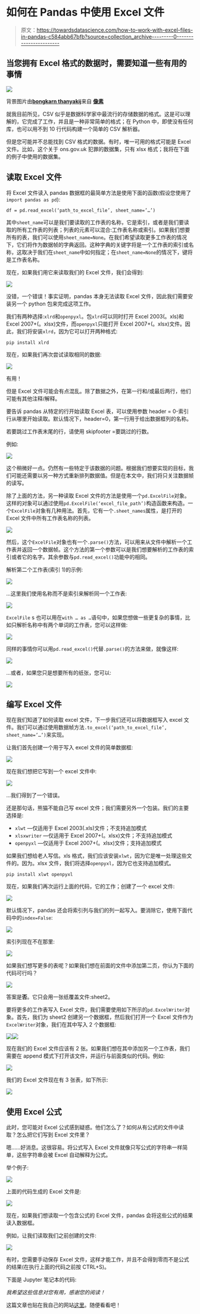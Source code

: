 # 如何在 Pandas 中使用 Excel 文件

> 原文：<https://towardsdatascience.com/how-to-work-with-excel-files-in-pandas-c584abb67bfb?source=collection_archive---------0----------------------->

## 当您拥有 Excel 格式的数据时，需要知道一些有用的事情

![](img/7ad0ad67bd13b1c892382b4aa31c8159.png)

背景图片由[**bongkarn thanyakij**](https://www.pexels.com/@bongkarn-thanyakij-683719?utm_content=attributionCopyText&utm_medium=referral&utm_source=pexels)来自 [**像素**](https://www.pexels.com/photo/macbook-pro-on-white-table-3787903/?utm_content=attributionCopyText&utm_medium=referral&utm_source=pexels)

就我目前所见，CSV 似乎是数据科学家中最流行的存储数据的格式。这是可以理解的，它完成了工作，并且是一种非常简单的格式；在 Python 中，即使没有任何库，也可以用不到 10 行代码构建一个简单的 CSV 解析器。

但是您可能并不总能找到 CSV 格式的数据。有时，唯一可用的格式可能是 Excel 文件。比如，这个关于 ons.gov.uk 犯罪的数据集，只有 xlsx 格式；我将在下面的例子中使用的数据集。

## 读取 Excel 文件

将 Excel 文件读入 pandas 数据框的最简单方法是使用下面的函数(假设您使用了`import pandas as pd`):

`df = pd.read_excel(‘path_to_excel_file’, sheet_name=’…’)`

其中`sheet_name`可以是我们要读取的工作表的名称，它是索引，或者是我们要读取的所有工作表的列表；列表的元素可以混合:工作表名称或索引。如果我们想要所有的表，我们可以使用`sheet_name=None`。在我们希望读取更多工作表的情况下，它们将作为数据帧的字典返回。这种字典的关键字将是一个工作表的索引或名称，这取决于我们在`sheet_name`中如何指定；在`sheet_name=None`的情况下，键将是工作表名称。

现在，如果我们用它来读取我们的 Excel 文件，我们会得到:

![](img/84724bd6ecc15aa317ba2be9c9733a31.png)

没错，一个错误！事实证明，pandas 本身无法读取 Excel 文件，因此我们需要安装另一个 python 包来完成这项工作。

我们有两种选择:`xlrd`和`openpyxl`。包`xlrd`可以同时打开 Excel 2003(。xls)和 Excel 2007+(。xlsx)文件，而`openpyxl`只能打开 Excel 2007+(。xlsx)文件。因此，我们将安装`xlrd`，因为它可以打开两种格式:

`pip install xlrd`

现在，如果我们再次尝试读取相同的数据:

![](img/82c5dacd3874403225584f7dd7dbc175.png)

有用！

但是 Excel 文件可能会有点混乱。除了数据之外，在第一行和/或最后两行，他们可能有其他注释/解释。

要告诉 pandas 从特定的行开始读取 Excel 表，可以使用参数 header = 0-索引行从哪里开始读取。默认情况下，header=0，第一行用于给出数据框列的名称。

若要跳过工作表末尾的行，请使用 skipfooter =要跳过的行数。

例如:

![](img/d6ec6cd5d0e3c46fa15ab2f99cc08938.png)

这个稍微好一点。仍然有一些特定于该数据的问题。根据我们想要实现的目标，我们可能还需要以另一种方式重新排列数据值。但是在本文中，我们将只关注数据帧的读写。

除了上面的方法，另一种读取 Excel 文件的方法是使用一个`pd.ExcelFile`对象。这样的对象可以通过使用`pd.ExcelFile(‘excel_file_path’)`构造函数来构造。一个`ExcelFile`对象有几种用法。首先，它有一个`.sheet_names`属性，是打开的 Excel 文件中所有工作表名称的列表。

![](img/10953b9a353f7607782f9a5b70fa226c.png)

然后，这个`ExcelFile`对象也有一个`.parse()`方法，可以用来从文件中解析一个工作表并返回一个数据帧。这个方法的第一个参数可以是我们想要解析的工作表的索引或者它的名字。其余参数与`pd.read_excel()`功能中的相同。

解析第二个工作表(索引 1)的示例:

![](img/9ef969e4f0db67a7f63c8ca56aa67c44.png)

…这里我们使用名称而不是索引来解析同一个工作表:

![](img/21d972d3abcb3a4997402ddb79ac36de.png)

`ExcelFile` s 也可以用在`with … as …`语句中，如果您想做一些更复杂的事情，比如只解析名称中有两个单词的工作表，您可以这样做:

![](img/2cfc72f826e7b4ec4b785a7f0802e694.png)

同样的事情你可以用`pd.read_excel()`代替`.parse()`的方法来做，就像这样:

![](img/946c976ee1c89e8343b8d1ba9f1c78c5.png)

…或者，如果您只是想要所有的纸张，您可以:

![](img/4a9e8d0d0ed3f25fbb497f4639f95b02.png)

## 编写 Excel 文件

现在我们知道了如何读取 excel 文件，下一步我们还可以将数据框写入 excel 文件。我们可以通过使用数据帧方法`.to_excel(‘path_to_excel_file’, sheet_name=’…’)`来实现。

让我们首先创建一个用于写入 excel 文件的简单数据框:

![](img/4bb34e1d7eca4651b922e48c2b0e2aa9.png)

现在我们想把它写到一个 excel 文件中:

![](img/fc0145390f955b78125c4e1d105f13eb.png)

…我们得到了一个错误。

还是那句话，熊猫不能自己写 excel 文件；我们需要另外一个包装。我们的主要选择是:

*   `xlwt` —仅适用于 Excel 2003(.xls)文件；不支持追加模式
*   `xlsxwriter` —仅适用于 Excel 2007+(。xlsx)文件；不支持追加模式
*   `openpyxl` —仅适用于 Excel 2007+(。xlsx)文件；支持追加模式

如果我们想给老人写信。xls 格式，我们应该安装`xlwt`，因为它是唯一处理这些文件的。因为。xlsx 文件，我们将选择`openpyxl`，因为它也支持追加模式。

`pip install xlwt openpyxl`

现在，如果我们再次运行上面的代码，它的工作；创建了一个 excel 文件:

![](img/3bb576ddeffdfe98d050590158b16614.png)

默认情况下，pandas 还会将索引列与我们的列一起写入。要消除它，使用下面代码中的`index=False`:

![](img/bfe14d3e92465e87e40afaa95a918771.png)

索引列现在不在那里:

![](img/dd406eeae823de92dd1156ab70062d4e.png)

如果我们想写更多的表呢？如果我们想在前面的文件中添加第二页，你认为下面的代码可行吗？

![](img/5f4c67bf7110d0d1a8e17ccb35dcd7c8.png)

答案是**否**。它只会用一张纸覆盖文件:sheet2。

要将更多的工作表写入 Excel 文件，我们需要使用如下所示的`pd.ExcelWriter`对象。首先，我们为 sheet2 创建另一个数据框，然后我们打开一个 Excel 文件作为`ExcelWriter`对象，我们在其中写入 2 个数据框:

![](img/a889bab367f6bf63b541b6b019cc3020.png)![](img/3f3818da7345165b9483e6740f41f724.png)

现在我们的 Excel 文件应该有 2 张。如果我们想在其中添加另一个工作表，我们需要在 append 模式下打开该文件，并运行与前面类似的代码。例如:

![](img/8b5dc291aafa10462ddc2806c1599be1.png)

我们的 Excel 文件现在有 3 张表，如下所示:

![](img/74dcff4469c62850c2507a6166295d52.png)

## 使用 Excel 公式

此时，您可能对 Excel 公式感到疑惑。他们怎么了？如何从有公式的文件中读取？怎么把它们写到 Excel 文件里？

嗯……好消息。这很容易。将公式写入 Excel 文件就像只写公式的字符串一样简单，这些字符串会被 Excel 自动解释为公式。

举个例子:

![](img/1688698dc72adaa12c27769486cef85b.png)

上面的代码生成的 Excel 文件是:

![](img/d8bef78195411f6f30ff15e2b51df7cb.png)

现在，如果我们想读取一个包含公式的 Excel 文件，pandas 会将这些公式的结果读入数据框。

例如，让我们读取我们之前创建的文件:

![](img/db87244117fe58caf1781415bc992f3c.png)

有时，您需要手动保存 Excel 文件，这样才能工作，并且不会得到零而不是公式的结果(在执行上面的代码之前按 CTRL+S)。

下面是 Jupyter 笔记本的代码:

*我希望这些信息对您有用，感谢您的阅读！*

这篇文章也贴在我自己的网站[这里](https://www.nablasquared.com/how-to-work-with-excel-files-in-pandas/)。随便看看吧！